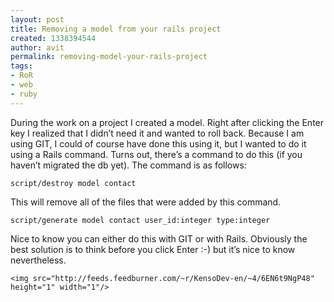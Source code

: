 ```yaml
---
layout: post
title: Removing a model from your rails project
created: 1338394544
author: avit
permalink: removing-model-your-rails-project
tags:
- RoR
- web
- ruby
---
```

<p>During the work on a project I created a model. Right after clicking the Enter key I realized that I didn’t need it and wanted to roll back. Because I am using GIT, I could of course have done this using it, but I wanted to do it using a Rails command. Turns out, there’s a command to do this (if you haven’t migrated the db yet). The command is as follows:</p>
<div class='highlight'><pre><code class='bash'>script/destroy model contact
</code></pre>
</div>
<p>This will remove all of the files that were added by this command.</p>
<div class='highlight'><pre><code class='bash'>script/generate model contact user_id:integer <span class='nb'>type</span>:integer
</code></pre>
</div>
<p>Nice to know you can either do this with GIT or with Rails. Obviously the best solution is to think before you click Enter :-) but it’s nice to know nevertheless.</p>
      
    <img src="http://feeds.feedburner.com/~r/KensoDev-en/~4/6EN6t9NgP48" height="1" width="1"/>
